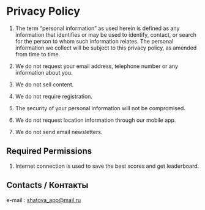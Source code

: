 # Privacy Policy

1. The term “personal information” as used herein is defined as any information that identifies or may be used to identify, contact, or search for the person to whom such information relates. The personal information we collect will be subject to this privacy policy, as amended from time to time.

2. We do not request your email address, telephone number or any information about you.

3. We do not sell content.

4. We do not require registration.

5. The security of your personal information will not be compromised.

6. We do not request location information through our mobile app.

7. We do not send email newsletters.

## Required Permissions

1. Internet connection is used to save the best scores and get leaderboard.

## Contacts / Контакты

e-mail : shatova_app@mail.ru
